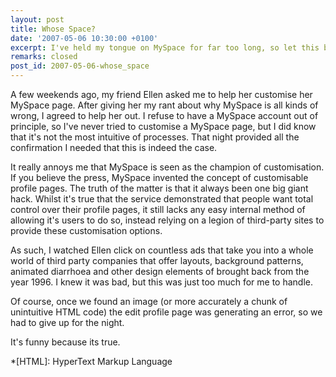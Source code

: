 ```yaml
---
layout: post
title: Whose Space?
date: '2007-05-06 10:30:00 +0100'
excerpt: I've held my tongue on MySpace for far too long, so let this be the first of many complaints I have about this service.
remarks: closed
post_id: 2007-05-06-whose_space
---
```

A few weekends ago, my friend Ellen asked me to help her customise her MySpace page. After giving her my rant about why MySpace is all kinds of wrong, I agreed to help her out. I refuse to have a MySpace account out of principle, so I've never tried to customise a MySpace page, but I did know that it's not the most intuitive of processes. That night provided all the confirmation I needed that this is indeed the case.

It really annoys me that MySpace is seen as the champion of customisation. If you believe the press, MySpace invented the concept of customisable profile pages. The truth of the matter is that it always been one big giant hack. Whilst it's true that the service demonstrated that people want total control over their profile pages, it still lacks any easy internal method of allowing it's users to do so, instead relying on a legion of third-party sites to provide these customisation options.

As such, I watched Ellen click on countless ads that take you into a whole world of third party companies that offer layouts, background patterns, animated diarrhoea and other design elements of brought back from the year 1996. I knew it was bad, but this was just too much for me to handle.

Of course, once we found an image (or more accurately a chunk of unintuitive HTML code) the edit profile page was generating an error, so we had to give up for the night.

It's funny because its true.

*[HTML]: HyperText Markup Language